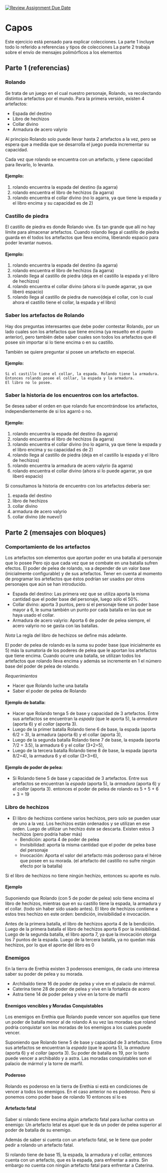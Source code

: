 [![Review Assignment Due Date](https://classroom.github.com/assets/deadline-readme-button-24ddc0f5d75046c5622901739e7c5dd533143b0c8e959d652212380cedb1ea36.svg)](https://classroom.github.com/a/PPllBaqT)
# Capos

Este ejercicio está pensado para explicar colecciones.
La parte 1 incluye todo lo referido a referencias y tipos de colecciones
La parte 2 trabaja sobre el envío de mensajes polimórficos a los elementos

## Parte 1 (referencias)


### Rolando

Se trata de un juego en el cual nuestro personaje, Rolando, va recolectando distintos artefactos por el mundo.
Para la primera versión, existen 4 artefactos:

- Espada del destino
- Libro de hechizos 
- Collar divino
- Armadura de acero valyrio

Al principio Rolando solo puede llevar hasta 2 artefactos a la vez, 
pero se espera que a medida que se desarrolla el juego pueda incrementar 
su capacidad.

Cada vez que rolando se encuentra con un artefacto, y tiene capacidad para llevarlo, lo levanta. 

#### Ejemplo:
 1. rolando encuentra la espada del destino (la agarra)
 2. rolando encuentra el libro de hechizos (la agarra)
 3. rolando encuentra el collar divino (no lo agarra, ya que tiene la espada y el libro encima y su capacidad es de 2)

### Castillo de piedra

El castillo de piedra es donde Rolando vive. Es tan grande que allí no hay límite 
para almacenar artefactos.
Cuando rolando llega al castillo de piedra guarda en él todos los artefactos que lleva encima, 
liberando espacio para poder levantar nuevos. 

#### Ejemplo:
 1. rolando encuentra la espada del destino (la agarra)
 2. rolando encuentra el libro de hechizos (la agarra)
 3. rolando llega al castillo de piedra (deja en el castillo la espada y el libro de hechizos)
 4. rolando encuentra el collar divino (ahora si lo puede agarrar, ya que liberó espacio)
 3. rolando llega al castillo de piedra de nuevo(deja el collar, con lo cual ahora el castillo tiene el collar, la espada y el libro)
 

### Saber los artefactos de Rolando
 Hay dos preguntas interesantes que debe poder contestar Rolando, por un lado cuales son los artefactos que tiene encima 
 (ya resuelto en el punto anterior), pero también debe saber cuales son todos los artefactos que él posee 
 sin importar si lo tiene encima o en su castillo.
 
 También se quiere preguntar si posee un artefacto en especial.
 
#### Ejemplo: 
	Si el castillo tiene el collar, la espada. Rolando tiene la armadura. 
	Entonces rolando posee el collar, la espada y la armadura.
	El libro no lo posee.
 
### Saber la historia de los encuentros con los artefactos.
 
 Se desea saber el orden en que rolando fue encontrándose los artefactos, 
 independientemente de si los agarró o no.
 
#### Ejemplo:
 
 1. rolando encuentra la espada del destino (la agarra)
 2. rolando encuentra el libro de hechizos (la agarra)
 3. rolando encuentra el collar divino (no lo agarra, ya que tiene la espada y el libro encima y su capacidad es de 2)
 4. rolando llega al castillo de piedra (deja en el castillo la espada y el libro de hechizos)
 5. rolando encuentra la armadura de acero valyrio (la agarra)
 6. rolando encuentra el collar divino (ahora si lo puede agarrar, ya que liberó espacio)
 
Si consultamos la historia de encuentro con los artefactos debería ser:
 1. espada del destino 
 2. libro de hechizos
 3. collar divino
 4. armadura de acero valyrio
 5. collar divino (de nuevo!)
 
## Parte 2 (mensajes con bloques) 

### Comportamiento de los artefactos

Los artefactos son elementos que aportan poder en una batalla al personaje que lo posee
Pero ojo que cada vez que se combate en una batalla sufren efectos. El poder de pelea
de rolando, va a depender de un valor base (inicialmente configurable) 
y de sus artefactos. Tener en cuenta al momento de programar los artefactos que éstos podrían ser
usados por otros personajes que aún se han introducido.
  
- Espada del destino: Las primera vez que se utiliza aporta la misma cantidad que el poder base del personaje, 
luego sólo el 50%. 
- Collar divino: aporta 3 puntos, pero si el personaje tiene un poder base mayor a 6,
 le suma también un punto por cada batalla en las que se haya usado el collar.
- Armadura de acero valyrio: Aporta 6 de poder de pelea siempre, el acero valyrio no se gasta con las batallas.

_Nota_ La regla del libro de hechizos se define más adelante.

El poder de pelea de rolando es la suma su poder base (que inicialmente es 5) más la sumatoria 
de los poderes de pelea que le aportan los artefactos que tiene encima. 
Cuando ocurre una batalla, se utilizan todos los artefactos que rolando lleva encima 
y además se incremente en 1 el número base del poder de pelea de rolando. 

*Requerimientos* 
- Hacer que Rolando luche una batalla
- Saber el poder de pelea de Rolando
 
#### Ejemplo de batalla: 

- Hacer que Rolando tenga 5 de base y capacidad de 3 artefactos. Entre sus artefactos 
se encuentran la *espada* (que le aporta 5), la *armadura* (aporta 6) y el *collar* (aporta 3).
- Luego de la primer batalla Rolando tiene 6 de base, la espada (aporta 6/2 = 3), la armadura (aporta 6) y el collar (aporta 3),   
- Luego de la segunda batalla Rolando tiene 7 de base, la espada (aporta 7/2 = 3.5), la armadura 6 y el collar (3+2=5),   
- Luego de la tercera batalla Rolando tiene 8 de base, la espada (aporta 8/2=4), la armadura 6 y el collar (3+3=6),   
   
#### Ejemplo de poder de pelea: 

- Si Rolando tiene 5 de base y capacidad de 3 artefactos. Entre sus artefactos 
se encuentran la *espada* (aporta 5), la *armadura* (aporta 6) y el *collar* (aporta 3).
entonces el poder de pelea de rolando es 5 + 5 + 6 + 3 = 19


### Libro de hechizos
- El libro de hechizos contiene varios hechizos, pero solo se pueden usar de uno a la vez. 
Los hechizos están ordenados y se utilizan en ese orden.
Luego de utilizar  un hechizo éste se descarta. Existen estos 3 hechizos (pero podría haber más)
  - Bendición: aporta 4 de poder de pelea
  - Invisibilidad: aporta la misma cantidad que el poder de pelea base del personaje
  - Invocación: Aporta el valor del artefacto más poderoso para el héroe que posee en su morada. (el artefacto del castillo no sufre ningún efecto por la batalla)

Si el libro de hechizos no tiene ningún hechizo, entonces su aporte es nulo.


#### Ejemplo

Suponiendo que Rolando (con 5 de poder de pelea) solo tiene encima el libro de hechizos, mientras que en su castillo tiene 
la espada, la armadura y el collar. (todo sin haber sido usado antes).
El libro de hechizos contiene a estos tres hechizo en este orden: bendición, invisibilidad e invocación.

Antes de la primera batalla, el libro de hechizos aporta 4 de la bendición.
Luego de la primera batalla el libro de hechizos aporta 6 por la invisibilidad.
Luego de la segunda batalla, el libro aporta 7, ya que la invocación otorga los 7 puntos de la espada.
Luego de la tercera batalla, ya no quedan más hechizos, por lo que el aporte del libro es 0


### Enemigos

En la tierra de Erethia existen 3 poderosos enemigos, de cada uno interesa saber su poder de pelea 
y su morada.

- Archibaldo tiene 16 de poder de pelea y vive en el palacio de mármol. 
- Caterina tiene 28 de poder de pelea y vive en la fortaleza de acero
- Astra tiene 14 de poder pelea y vive en la torre de marfil

#### Enemigos vencibles y Moradas Conquistables
Los enemigos en Erethia que Rolando puede vencer son aquellos que tiene un poder de batalla menor al de rolando
A su vez las moradas que roland podría conquistar son las moradas de los enemigos a los cuales puede vencer.

 
Suponiendo que Rolando tiene 5 de base y capacidad de 3 artefactos. Entre sus artefactos 
se encuentran la *espada* (que le aporta 5), la *armadura* (aporta 6) y el *collar* (aporta 3).
Su poder de batalla es 19, por lo tanto puede vencer a archibaldo y a astra. 
Las moradas conquistables son el palacio de mármol y la torre de marfil.

#### Poderoso

Rolando es poderoso en la tierra de Erethia si está en condiciones de vencer a todos los enemigos.
En el caso anterior no es poderoso. Pero si ponemos como poder base de rolando 10 entonces sí lo es

#### Artefacto fatal

Saber si rolando tiene encima algún artefacto fatal para luchar contra un enemigo: 
Un artefacto letal es aquel que le da un poder de pelea superior al poder 
de batalla de su enemigo.

Además de saber si cuenta con un artefacto fatal, se le tiene que poder pedir a rolando
un artefacto fatal.


Si rolando tiene de base 15, la espada, la armadura y el collar, entonces cuenta con un artefacto,
que es la espada, para enfrentar a astra. 
Sin embargo no cuenta con ningún artefacto fatal para enfrentar a Caterina.
